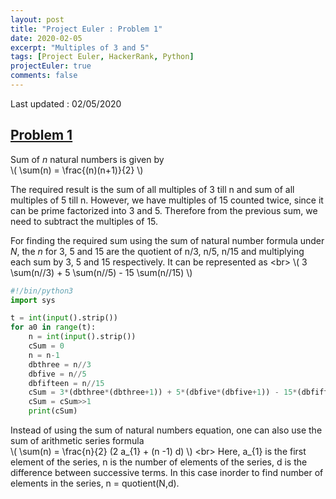 ```yaml
---
layout: post
title: "Project Euler : Problem 1"
date: 2020-02-05
excerpt: "Multiples of 3 and 5"
tags: [Project Euler, HackerRank, Python]
projectEuler: true
comments: false
---
```

Last updated : 02/05/2020

## <a href="https://projecteuler.net/problem=1" target="_blank"> Problem 1 </a>
Sum of *n* natural numbers is given by<br/>
\\( \sum(n) = \frac{(n)(n+1)}{2} \\)<br/>

The required result is the sum of all multiples of 3 till n and sum of all multiples of 5 till n.
However, we have multiples of 15 counted twice, since it can be prime factorized into 3 and 5. Therefore
from the previous sum, we need to subtract the multiples of 15.

For finding the required sum using the sum of natural number formula under *N*, the *n* for 3, 5 and 15 are the quotient of n/3, n/5, n/15 and multiplying each sum by 3, 5 and 15 respectively. It can be represented as <br\>
\\( 3 \sum(n//3) + 5 \sum(n//5) - 15 \sum(n//15) \\)

```python
#!/bin/python3
import sys

t = int(input().strip())
for a0 in range(t):
    n = int(input().strip())
    cSum = 0
    n = n-1
    dbthree = n//3
    dbfive = n//5
    dbfifteen = n//15
    cSum = 3*(dbthree*(dbthree+1)) + 5*(dbfive*(dbfive+1)) - 15*(dbfifteen*(dbfifteen+1))
    cSum = cSum>>1
    print(cSum)
```
Instead of using the sum of natural numbers equation, one can also use the sum of arithmetic series formula <br/>
\\( \sum(n) = \frac{n}{2} (2 a_{1} + (n -1) d) \\) <br\>
Here, a_{1} is the first element of the series, n is the number of elements of the series, d is the difference between successive terms. In this case inorder to find number of elements in the series, n = quotient(N,d).
